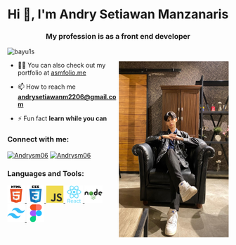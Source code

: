 <h1 align="center">Hi 👋, I'm Andry Setiawan Manzanaris</h1>
<h3 align="center"> 
My profession is as a front end developer</h3>

<p align="left"> <img src="https://komarev.com/ghpvc/?username=bayu1s&label=Profile%20views&color=129e00&style=plastic" alt="bayu1s" /> </p>
<img align="right" alt="Coding" width="250" height="400" src="image.jpg">

- 👨‍💻 You can also check out my portfolio at [asmfolio.me](asmfolio.me)

- 📫 How to reach me **andrysetiawanm2206@gmail.com**

- ⚡ Fun fact **learn while you can**

<h3 align="left">Connect with me:</h3>
<p align="left">

<a href="https://www.linkedin.com/in/andrysetiawan-manzanaris-2809312ab/" target="blank"><img align="center" src="https://cdn.jsdelivr.net/npm/simple-icons@3.0.1/icons/linkedin.svg" alt="Andrysm06" height="30" width="40" /></a>
<a href="https://www.instagram.com/andrysm06/" target="blank"><img align="center" src="https://cdn.jsdelivr.net/npm/simple-icons@3.0.1/icons/instagram.svg" alt="Andrysm06" height="30" width="40" /></a>

</p>

<h3 align="left">Languages and Tools:</h3>
<p align="left">
  <a href="https://www.w3.org/html/" target="_blank" rel="noreferrer">
    <img src="https://raw.githubusercontent.com/devicons/devicon/master/icons/html5/html5-original-wordmark.svg" alt="html5" width="40" height="40"/>
  </a>
  <a href="https://www.w3schools.com/css/" target="_blank" rel="noreferrer">
    <img src="https://raw.githubusercontent.com/devicons/devicon/master/icons/css3/css3-original-wordmark.svg" alt="css3" width="40" height="40"/>
  </a>
  <a href="https://developer.mozilla.org/en-US/docs/Web/JavaScript" target="_blank" rel="noreferrer">
    <img src="https://raw.githubusercontent.com/devicons/devicon/master/icons/javascript/javascript-original.svg" alt="javascript" width="40" height="40"/>
  </a>
  <a href="https://reactjs.org/" target="_blank" rel="noreferrer">
    <img src="https://raw.githubusercontent.com/devicons/devicon/master/icons/react/react-original-wordmark.svg" alt="react" width="40" height="40"/>
  </a>
  <a href="https://nodejs.org/" target="_blank" rel="noreferrer">
    <img src="https://raw.githubusercontent.com/devicons/devicon/master/icons/nodejs/nodejs-original-wordmark.svg" alt="nodejs" width="40" height="40"/>
  </a>
  <a href="https://tailwindcss.com/" target="_blank" rel="noreferrer">
    <img src="https://raw.githubusercontent.com/devicons/devicon/master/icons/tailwindcss/tailwindcss-plain.svg" alt="tailwindcss" width="40" height="40"/>
  </a>
  <a href="https://www.figma.com/" target="_blank" rel="noreferrer">
    <img src="https://raw.githubusercontent.com/devicons/devicon/master/icons/figma/figma-original.svg" alt="figma" width="40" height="40"/>
  </a>
</p>
